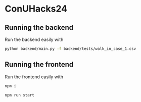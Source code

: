 # ConUHacks24

## Running the backend
Run the backend easily with
```bash
python backend/main.py -f backend/tests/walk_in_case_1.csv
```
## Running the frontend
Run the frontend easily with
```bash
npm i
```
```bash
npm run start
```

